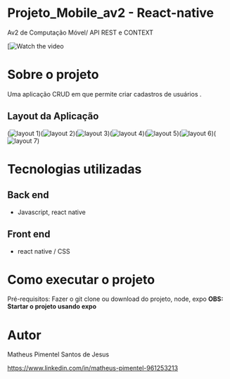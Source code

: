 # Projeto_Mobile_av2 - React-native
Av2 de Computação Móvel/ API REST e CONTEXT


[![Watch the video](https://drive.google.com/drive/my-drive)

# Sobre o projeto

Uma aplicação CRUD em que permite criar cadastros de usuários .

## Layout da Aplicação
(![layout 1](img/imagem1.jpeg))(![layout 2](img/imagem2.jpeg))(![layout 3](img/imagem3.jpeg))(![layout 4](img/imagem4.jpeg))(![layout 5](img/imagem5.jpeg))(![layout 6](img/imagem6.jpeg))(![layout 7](img/imagem7.jpeg))

# Tecnologias utilizadas
## Back end
- Javascript, react native
## Front end
- react native / CSS 

# Como executar o projeto

Pré-requisitos: Fazer o git clone ou download do projeto, node, expo
<b>OBS: Startar o projeto usando expo</b>

# Autor

Matheus Pimentel Santos de Jesus

https://www.linkedin.com/in/matheus-pimentel-961253213

